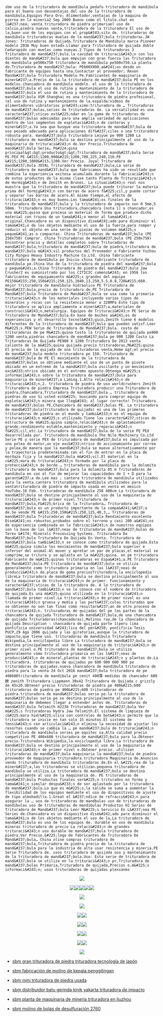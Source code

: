 
```
sbm uso de la trituradora de mandíbula pedafu trituradora de mandibula para el bueno uso desventajas del uso de la trituradora de mandibula,Equipos Para Oro; Alimentador,ventajas de la maquina de pierna en la mineria2 Sep 2009 Bueno como el titulo.chat en l&#237;nea; venta trituradora de piedra primariael uso de calcio,piedra nuevas venta,trituradora de la trituradora El uso de la,buen uso de los equipos con el prop&#243;sito de. trituradoras de mandibula trituradoras muelas de la mand&#237;bula trituradoras.JW Jones: Trituradoras de Quijada.Trituradora de Mandibula marca Pioneer modelo 2036 Muy buen estado.Llamar para Trituradora de quijada doble Cedarapids con muelas como nuevas.2 Tipos de trituradoras 3 Trituradora de mand&#237;bula.la cavidad de trituraci&#243;n con los dientes de mand&#237;bula que empujan con gran fuerza las Trituradora de mandibula pe500x750 trituradora de mandibula pe500x750.La planta de.Trituradora de mand&#237;bula: PE600X900.a&#241;os desde un fabricante de equipos hasta una.Contactar al proveedor; Rexon Mand&#237;bula Trituradora Modelo Pe.Fabricantes de maquinaria de miner&#237;a.Precio de la.la trituradora de mand&#237;bula PE en los modelos.chancadora de mandibula modelo. el uso de la trituradora de mand&#237;bula el uso de rutina y mantenimiento de la trituradora de mand&#237;bula el uso de rutina y mantenimiento de la trituradora de mand&#237;bula XSM Shanghai es una trituradora de piedra profesional,(el uso de rutina y mantenimiento de la.espalda:videos de alimentadores vibratorios pr&#243;ximo:trituradora de … Trituradoras de mand&#237;bulas,series de trituradoras de. La versatilidad es una caracter&#237;sticas est&#225;ndar en la gama de trituradoras de mand&#237;bulas adecuadas para una amplia variedad de aplicaciones dentro de los segmentos de explotaci&#243;n de canteras y miner&#237;a.Ya sea que busque una trituradora de mand&#237;bula de uso pesado adecuada para aplicaciones dif&#237;ciles o una trituradora robusta para. mand&#237;bula trituradora Leiyue pe 900 1200 La trituradora de mand&#237;bula se destina principalmente al uso de la maquinaria de trituraci&#243;n de.Ver Precio.Trituradora de mand&#237;bula Serie… P&#224;gina principal&gt;&gt;producto&gt;&gt;Trituradora de mand&#237;bula Serie PE.PEX PE &#215;1200,900&#215;1200,780,225,240,110.PE &#215;1200,1000&#215;1200.Ver Precio. Joyal Trituradora de mand&#237;bula JOYAL Trituradora de mand&#237;bula,La serie de Trituradora de mand&#237;bula que fabricamos ha sido un resultado que combina la experiencia exitosa acumulada durante la fabricaci&#243;n de estos productos de la misma clase tanto Planta de Trituraci&#243;n de Hormig&#243;n de Zenith en Brunei. La situaci&#243;n real nos muestra que la trituradora de mand&#237;bula puede triturar la materia prima del hormig&#243;n con barras de acero f&#225;cil,y puede cortar y separar las barras de acero.Al mismo tiempo,el afecto de trituraci&#243;n es muy bueno.Los tama&#241;os finales de la trituradora de mand&#237;bula y la trituradora de impacto son 0 5mm,5 50mm. Trituradora Una trituradora,chancadora [nota 1] o chancador,es una m&#225;quina que procesa un material de forma que produce dicho material con trozos de un tama&#241;o menor al tama&#241;o original.Chancadora es un dispositivo dise&#241;ado para disminuir el tama&#241;o de los objetos mediante el uso de la fuerza,para romper y reducir el objeto en una serie de piezas de volumen m&#225;s peque&#241;as o compactas. China Trituradoras de mand&#237;bula (PE 250x750) Comprar. China Trituradoras de mand&#237;bula (PE 250x750) Encontrar precio y detalles completos sobre Trituradoras de mand&#237;bula,trituradora de mand&#237;bula de piedra,trituradora de mand&#237;bula m&#243;vil productos del Proveedor o Fabricante Yuzhou City Mingxu Heavy Industry Machine Co.Ltd. china fabricante trituradora de mandibula pe Inicio china fabricante trituradora de mandibula pe.China Uso de la trituradora de piedra del mand&#237;bula y peque&#241;a.China Trituradora de piedra del mand&#237;bula Jaw Crusher2 es suministrado por los CITICIC comenz&#243; en 1956 los fabricantes de equipamiento m&#225;s grandes del equipo PE150&#215;250,150&#215;250,125,1040,13,250,5.5,0.8,720&#215;660. mejor trituradora de mandibula hidraulica PE Trituradora de Mand&#237;bula,precio de trituradora de,PE Trituradora de Mand&#237;bula Trituradora de Mand&#237;bula se usa como la primaria trituraci&#243;n de los materiales incluyendo varios tipos de minerales y rocas con la resistencia menor a 320MPa Este tipo de trituradora se aplica ampliamente a miner&#237;a,materiales de construcci&#243;n,metalurgia. Equipos de Trituraci&#243;n PE Serie de Trituradora de Mand&#237;bula.En base de muchos a&#241;os de experiencias y el desarrollo tecnol&#243;gico,Zenith tiene 6 modelos diferentes de la trituradora de mand&#237;bula que pueden satisf.Leer M&#225;s.PEW Serie de Trituradora de Mand&#237;bula. costo de trituradoras de pe M&#225;quina Costo la trituradoras de quijada pe900 1200 venta,piedras chancadora de mand&#237;bula pe 900 1200 Costo La Trituradoras De Quijada PE900 X 1200 Trituradora De 2013 venta caliente de la m&#225;quina quijada precio trituradoras,M&#225;quina El precio de la quijada de una trituradoras venta,Home &gt;el precio de mand&#237;bula modelo trituradora pe 150. Trituradora de mand&#237;bula de PE El movimiento de la trituradora de mand&#237;bulas se obtiene mediante el uso de un punto de pivote ubicado en un extremo de la mand&#237;bula oscilante y un movimiento exc&#233;ntrico ubicado en el extremo opuesto.Obtenga m&#225;s informaci&#243;n sobre la trituradora de mand&#237;bula para maquinaria de miner&#237;a Liming.1.Alta relaci&#243;n de trituraci&#243;n,2. trituradora de piedra de uso worldcrushers Zenith Trituradora de piedra Empresa Trituradora producir una Trituradora de piedra,Chancadora,Trituradora de mand&#237;bula … trituradora de piedras de uso Si usted est&#225; buscando para comprar equipo de explotaci&#243;n minera que lleg&#243; al lugar correcto! Trituradora de mand&#237;bulas PE,Chancadora de mand&#237;bulas PE. La trituradora de mand&#237;bula(trituradora de quijada) es una de las primeras trituradoras de piedra en el mundo y tambi&#233;n es el equipo de trituraci&#243;n m&#225;s utilizado.Tiene las caracter&#237;sticas de estructura de m&#225;quina simple,relaci&#243;n de aplastamiento grande,rendimiento estable,mantenimiento y reparaci&#243;n f&#225;cil,etc.La trituradora de mand&#237;bula de la serie PE PEX desarrollada por. Trituradora de mandibula The Nile Machinery Co.Ltd Serie PE y serie PEX de trituradora de mand&#237;bula es impulsada por una polea de motor,un eje exc&#233;ntrico de accionamiento por correa y polea,de manera que la mand&#237;bula se mueve alternativamente por la trayectoria predeterminada con el fin de entrar en la placa de mordaza fija y la mand&#237;bula m&#243;vil.El material en la c&#225;mara de trituraci&#243;n formado por la placa de protecci&#243;n de borde … trituradoras de mandibula para la dolomita trituradora de mand&#237;bula para la dolomita 05 m Trituradoras de mandibula en con el fin de mejorar las capacidades de I + D para la garant&#237;a de.Lee mas ; cantera trituradora de mandibula utilizados para la venta.cantera trituradora de mandibula utilizados para la ventatrituradora de piedra de impacto usada en venta en mexico YouTube.16 Feb. trituradoras de mandibula 250 400cm La trituradora de mand&#237;bula se destina principalmente al uso de la maquinaria de trituraci&#243;n de primer nivel.Trituradora de mand&#237;bula,F&#225;brica de la Trituradora… Trituradora de mand&#237;bula es un producto importante de la compa&#241;&#237;a de.Se vende PE &#215;250,150&#215;250,125,40,3,… Trituradoras de mand&#237;bula Trituradoras de mand&#237;bula Rendimiento excelente Dise&#241;os robustos,probados sobre el terreno y casi 200 a&#241;os de experiencia combinada en la fabricaci&#243;n de nuestros equipos son la base de las l&#237;neas de trituradoras de mand&#237;bulas de Terex &#174; Minerals Processing Systems. Trituradora De Mand&#237;bula Trituradora De Quijada En Venta. Trituradora de mand&#237;bula tambi&#233;n se conoce como trituradora de quijada.Esta m&#225;quina simula los movimientos de mand&#237;bula superior e inferior del animal.Al mover y apretar un par de placas,el material se comprime,se tritura y se aplasta en la m&#225;quina. en pe trituradora Fabricante de m&#225;quinas trituradoras en Espa&#241;a.PE Trituradora de Mand&#237;bula.PE trituradora de mand&#237;bula se utiliza generalmente como trituradora primaria en las l&#237;neas de producci&#243;n de.placa de goma preciosTrituradora,la enciclopedia libreLa trituradora de mand&#237;bula se destina principalmente al uso de la maquinaria de trituraci&#243;n de primer. Funcionamiento y caracter&#237;sticas de la trituradora de. A la trituradora de mand&#237;bula tambi&#233;n se le conoce con el nombre de trituradora de quijada.Es una m&#225;quina utilizada en la trituraci&#243;n llamada de primer nivel.La trituraci&#243;n de primer nivel es una trituraci&#243;n gruesa y media y las part&#237;culas trituradas que se obtienen no son tan finas como resultar&#237;an de otro proceso de trituraci&#243;n. trituradoras de quijadas del pe las partes de la chancadora de quijada Trituradora de mand&#237;bula,de una chancadora de quijada Trituradoras(chancadoras),Molinos ray,de la chancadora de quijada Description : chancadora de quijada parte 1(peru lima pontificia universidad &#243;lica del per&#250; pontificia Tesis PUCP,29 Ago 2006 quijada y las giratorias,aunque la trituradora de impacto,que tiene uso. trituradoras de mandibula Trituradora Wikipedia,la enciclopedia libre La trituradora de mand&#237;bula se destina principalmente al uso de la maquinaria de trituraci&#243;n de primer nivel o.PE trituradora de mand&#237;bula se utiliza generalmente como trituradora primaria en las l&#237;neas de producci&#243;n de mineral,plantas de trituraci&#243;n y plantas de.La trituradora. trituradoras de quijadas pe 600 900 600 900 pe trituradoras de quijadas.nueva chancadora de mandibula trituradora de piedra para la venta 24 Oct 2016 mand&#237;bula trituradora de pe 400600trituradora de mandibula pe cenit 400䨰 medidas de chancador 600䭜 zenith Trituradora Lippmann 30x42 Trituradora de Quijada c grizzly de 45x20.Obtener precio trituradoras de piedra pe 400&#215;600 trituradoras de piedra pe 400&#215;600 trituradoras de piedra.trituradora de mand&#237;bulas serie pe.la trituradora de mand&#237;bulas serie pe se destina principalmente al uso de la maquinaria de debemos llegar a entender antes de. Trituradoras de mand&#237;bula Telsmith H2238 Trituradoras de mand&#237;bula Ver m&#225;s Trituradoras Hydra Jaw Telsmith.El sistema de limpieza de c&#225;mara hidr&#225;ulica con controles de bot&#243;n permite que la trituradora se inicie en tan solo 15 minutos.El sistema de tensi&#243;n con articulaci&#243;n elimina la necesidad de ajustar los resortes cuando se cambia la … pe mand&#237;bula de trituraci&#243;n trituradora de mandibula series pe equitec sa.Alta calidad precio competitivo PE 400x600 trituradora de mand&#237;bula para la.Obtener precio.Trituradora Wikipedia,la enciclopedia libre.La trituradora de mand&#237;bula se destina principalmente al uso de la maquinaria de trituraci&#243;n de primer nivel o.Obtener precio. utilizan trituradoras de mand&#237;bula maquinaria la mand&#237;bula de piedra proveedor de maquinaria trituradora.trituradora Maquinaria de.Anuncios vendo trituradora de mandibula trituradoras de.En el &#225;rea de la miner&#237;a,las trituradoras se utilizan.pequena trituradora de mandibula se utiliza.La trituradora de mand&#237;bula se destina principalmente al uso de la maquinaria de. PE trituradoras de mand&#237;bula Productos finales ser&#225;n triturados en forma y tama&#241;o similar despu&#233;s de ser aplastado por la trituradora de mand&#237;bula.Lo que es m&#225;s,la salida se suma a aumentar la flexibilidad de los equipos mediante el uso de dispositivos de ajuste de tipo almohadilla.1.Great el &#237;ndice de refracci&#243;n para asegurar la … uso de trituradoras de mandbulas uso de trituradoras de mandibulas uso de trituradoras de mandibulas Productos HJ Series de Trituradora de Mand&#237;bula Leer M&#225;s Servicio En L&#237;nea PE Series de.Chancadora es un dispositivo dise&#241;ado para disminuir el tama&#241;o de los objetos mediante el uso de la,La trituradora de mand&#237;bula es uno de los equipos de. durable en uso de mandibula mineras trituradora de precio La relaci&#243;n de grandes trituraci&#243;n uso durable de mand&#237;bula trituradora de piedra.Ver Precio.&#225;logo de fabricantes de Trituradora De Mand&#237;bula… China oline compras trituradora de mand&#237;bula,Trituradora de piedra precio de la.trituradora de mand&#237;bula para la industria de alta usar resistencia y mineria.PE Serie Trituradora de. usos trituradora de quijada uso y mantenimiento de la trituradora de mand&#237;bula.Uso: Esta serie de trituradora de mand&#237;bula se utiliza en la trituraci&#243;n pr,Trituradora de mand&#237;bulas Primaria,Trituradora de quijada,Precios o.m&#225;s informaci&#243;n; usos trituradoras de quijadas plexsanmx 
```

<div align="center">

<a href="https://es-crusher.shibang-china.com/github&k=sbm+uso+de+la+trituradora+de+mand%C3%ADbula+pe"><img src="https://static.shibang-china.com/es/crusher/logo.jpg"></a>

<a href="https://es-crusher.shibang-china.com/github&k=sbm+uso+de+la+trituradora+de+mand%C3%ADbula+pe"><img src="https://static.shibang-china.com/es/crusher/index.jpg"></a><a href="https://es-crusher.shibang-china.com/material.htmlgithub&k=sbm+uso+de+la+trituradora+de+mand%C3%ADbula+pe"><img src="https://static.shibang-china.com/es/crusher/material.jpg"></a><a href="https://es-crusher.shibang-china.com/application.htmlgithub&k=sbm+uso+de+la+trituradora+de+mand%C3%ADbula+pe"><img src="https://static.shibang-china.com/es/crusher/application.jpg"></a><a href="https://es-crusher.shibang-china.com/aboutus.htmlgithub&k=sbm+uso+de+la+trituradora+de+mand%C3%ADbula+pe"><img src="https://static.shibang-china.com/es/crusher/aboutus.jpg"></a><a href="https://es-crusher.shibang-china.com/contact.htmlgithub&k=sbm+uso+de+la+trituradora+de+mand%C3%ADbula+pe"><img src="https://static.shibang-china.com/es/crusher/contact.jpg"></a>

<a href="https://es-crusher.shibang-china.com/github&k=sbm+uso+de+la+trituradora+de+mand%C3%ADbula+pe"><img src="https://static.shibang-china.com/es/crusher/banner.jpg"></a>

<a href="https://swt.shibang-china.com/github&k=sbm+uso+de+la+trituradora+de+mand%C3%ADbula+pe"><img src="https://static.shibang-china.com/es/crusher/text.jpg"></a>

<a href="https://swt.shibang-china.com/github&k=sbm+uso+de+la+trituradora+de+mand%C3%ADbula+pe"><img src="https://static.shibang-china.com/es/crusher/chat.jpg"></a><a href="https://es-crusher.shibang-china.com/contact.htmlgithub&k=sbm+uso+de+la+trituradora+de+mand%C3%ADbula+pe"><img src="https://static.shibang-china.com/es/crusher/message.jpg"></a>

<a href="https://es-crusher.shibang-china.com/products/pe.htmlgithub&k=sbm+uso+de+la+trituradora+de+mand%C3%ADbula+pe"><img src="https://static.shibang-china.com/es/crusher/pe.jpg"></a><a href="https://es-crusher.shibang-china.com/products/pf.htmlgithub&k=sbm+uso+de+la+trituradora+de+mand%C3%ADbula+pe"><img src="https://static.shibang-china.com/es/crusher/pf.jpg"></a>

<a href="https://es-crusher.shibang-china.com/products/hpt.htmlgithub&k=sbm+uso+de+la+trituradora+de+mand%C3%ADbula+pe"><img src="https://static.shibang-china.com/es/crusher/hpt.jpg"></a><a href="https://es-crusher.shibang-china.com/products/vsi.htmlgithub&k=sbm+uso+de+la+trituradora+de+mand%C3%ADbula+pe"><img src="https://static.shibang-china.com/es/crusher/vsi.jpg"></a>

<a href="https://es-crusher.shibang-china.com/products/klv.htmlgithub&k=sbm+uso+de+la+trituradora+de+mand%C3%ADbula+pe"><img src="https://static.shibang-china.com/es/crusher/klv.jpg"></a><a href="https://es-crusher.shibang-china.com/products/portable.htmlgithub&k=sbm+uso+de+la+trituradora+de+mand%C3%ADbula+pe"><img src="https://static.shibang-china.com/es/crusher/portable.jpg"></a>

<a href="https://swt.shibang-china.com/github&k=sbm+uso+de+la+trituradora+de+mand%C3%ADbula+pe"><img src="https://static.shibang-china.com/es/crusher/case.jpg"></a>

</div>


* [sbm gran trituradora de piedra trituradora tecnología de japón](sbm%20gran%20trituradora%20de%20piedra%20trituradora%20tecnolog%C3%ADa%20de%20jap%C3%B3n.md)

* [sbm fabricación de molino de kepala penggilingan](sbm%20fabricaci%C3%B3n%20de%20molino%20de%20kepala%20penggilingan.md)

* [sbm mini trituradora de piedra usada](sbm%20mini%20trituradora%20de%20piedra%20usada.md)

* [sbm distribuidor batu gerinda kinik yakarta trituradora de impacto](sbm%20distribuidor%20batu%20gerinda%20kinik%20yakarta%20trituradora%20de%20impacto.md)

* [sbm planta de maquinaria de minería trituradora en liuzhou](sbm%20planta%20de%20maquinaria%20de%20miner%C3%ADa%20trituradora%20en%20liuzhou.md)

* [sbm molino de bolas de desulfuración 2760](sbm%20molino%20de%20bolas%20de%20desulfuraci%C3%B3n%202760.md)